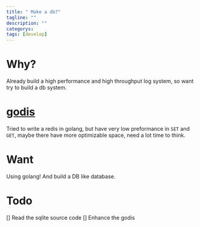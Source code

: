 ```yaml
---
title: " Make a db?"
tagline: ""
description: ""
categorys: 
tags: [develop]
---
```


# Why?
Already build a high performance and high throughput log system, so want try to build a db system.

# [godis](https://godis.io)
Tried to write a redis in golang, but have very low preformance in `SET` and `GET`, maybe there have more optimizable space, need a lot time to think.

# Want
Using golang! And build a DB like database.

# Todo
[] Read the sqlite source code
[] Enhance the godis
